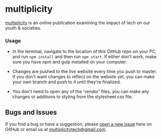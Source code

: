 # multiplicity

[multiplicity](http://multiplicitytech.github.io) is an online publication examining the impact of tech on our youth & societies. 

### Usage

* In the terminal, navigate to the location of this GitHub repo on your PC, and run `npm install` and then run `npm start`. If either don't work, make sure you have npm and gulp installed on your computer. 

* Changes are pushed to the live website every time you push to master. If you don't want changes to reflect on the website yet, you can make your own branch and push to it until they're finalized.

* You don't need to open any of the 'vendor' files, you can make any changes or additions to styling from the stylesheet.css file.

## Bugs and Issues

If you find a bug or have a suggestion, please [open a new issue](https://github.com/mutiplicitytech/multiplicity.github.io/issues) here on GitHub or email us at multiplicitytech@gmail.com.

